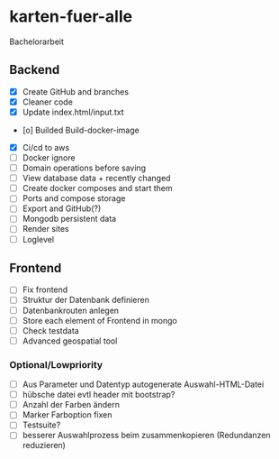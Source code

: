 # karten-fuer-alle
 Bachelorarbeit

## Backend
- [x] Create GitHub and branches
- [x] Cleaner code
- [x] Update index.html/input.txt
- [o] Builded Build-docker-image
- [x] Ci/cd to aws
- [ ] Docker ignore
- [ ] Domain operations before saving
- [ ] View database data + recently changed
- [ ] Create docker composes and start them
- [ ] Ports and compose storage
- [ ] Export and GitHub(?)
- [ ] Mongodb persistent data
- [ ] Render sites
- [ ] Loglevel

## Frontend
- [ ] Fix frontend
- [ ] Struktur der Datenbank definieren
- [ ] Datenbankrouten anlegen
- [ ] Store each element of Frontend in mongo
- [ ] Check testdata
- [ ] Advanced geospatial tool

### Optional/Lowpriority
- [ ] Aus Parameter und Datentyp autogenerate Auswahl-HTML-Datei
- [ ] hübsche datei evtl header mit bootstrap?
- [ ] Anzahl der Farben ändern
- [ ] Marker Farboption fixen
- [ ] Testsuite?
- [ ] besserer Auswahlprozess beim zusammenkopieren (Redundanzen reduzieren)